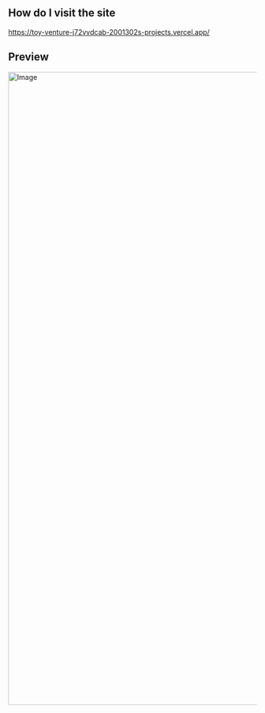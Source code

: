## How do I visit the site
https://toy-venture-j72vvdcab-2001302s-projects.vercel.app/

## Preview
<img width="1280" alt="Image" src="https://github.com/user-attachments/assets/a9b19cd4-a8c8-47d4-bd59-0fa140311795" />
